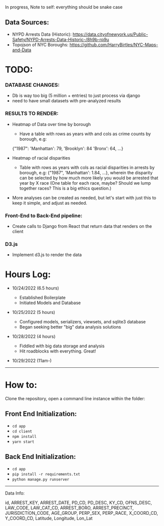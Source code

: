 In progress, Note to self: everything should be snake case


## Data Sources:
- NYPD Arrests Data (Historic): https://data.cityofnewyork.us/Public-Safety/NYPD-Arrests-Data-Historic-/8h9b-rp9u
- Topojson of NYC Boroughs: https://github.com/HarryBirtles/NYC-Maps-and-Data

# TODO:

### DATABASE CHANGES:
- Db is way too big (5 million + entries) to just process via django
- need to have small datasets with pre-analyzed results

### RESULTS TO RENDER:

- Heatmap of Data over time by borough
  - Have a table with rows as years with and cols as crime counts by borough, e.g: 
  
  {"1987": 'Manhattan': 79, 'Brooklyn': 84 'Bronx': 64, ...}

- Heatmap of racial disparities
  - Table with rows as years with cols as racial disparities in arrests by borough, e.g:   {"1987", 'Manhattan': 1.84, ...}, wherein the disparity can be selected by how much more likely you would be arrested that year by X race (One table for each race, maybe? Should we lump together races? This is a big ethics question.)

- More analyses can be created as needed, but let's start with just this to keep it simple, and adjust as needed.

### Front-End to Back-End pipeline:
- Create calls to Django from React that return data that renders on the client

### D3.js
- Implement d3.js to render the data


# Hours Log:
- 10/24/2022 (6.5 hours)
    - Established Boilerplate
    - Initiated Models and Database

- 10/25/2022 (5 hours)
    - Configured models, serializers, viewsets, and sqlite3 database
    - Began seeking better "big" data analysis solutions

- 10/28/2022 (4 hours)
    - Fiddled with big data storage and analysis
    - Hit roadblocks with everything. Great!
    
- 10/29/2022 (11am-)


---

# How to:

Clone the repository, open a command line instance within the folder:


## Front End Initialization:

- `cd app`
- `cd client`
- `npm install`
- `yarn start`

## Back End Initialization:


- `cd app`
- `pip install -r requirements.txt`
- `python manage.py runserver`

---

Data Info:

id,
ARREST_KEY,
ARREST_DATE,
PD_CD,
PD_DESC,
KY_CD,
OFNS_DESC,
LAW_CODE,
LAW_CAT_CD, 
ARREST_BORO,
ARREST_PRECINCT,
JURISDICTION_CODE,
AGE_GROUP,
PERP_SEX,
PERP_RACE,
X_COORD_CD,
Y_COORD_CD,
Latitude,
Longitude,
Lon_Lat